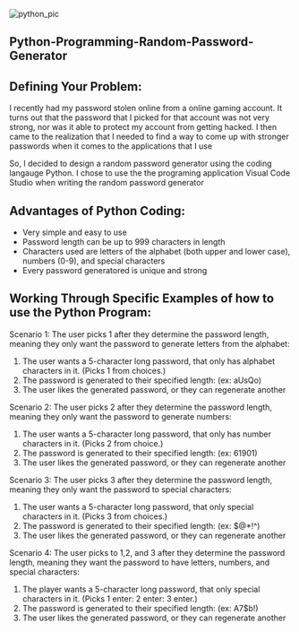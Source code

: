 ![python_pic](https://github.com/JordanChipley/Python-Password-Generator-/assets/85317317/1b6d1d79-e41b-4d44-8a92-01fc0843ef65)

## Python-Programming-Random-Password-Generator

## Defining Your Problem:

I recently had my password stolen online from a online gaming account. It turns out that the password that I picked for that account was not very strong, nor was it able to protect my account from getting hacked. I then came to the realization that I needed to find a way to come up with stronger passwords when it comes to the applications that I use

So, I decided to design a random password generator using the coding langauge Python. I chose to use the the programing application Visual Code Studio when writing the random password generator 

## Advantages of Python Coding:

* Very simple and easy to use
* Password length can be up to 999 characters in length
* Characters used are letters of the alphabet (both upper and lower case), numbers (0-9), and special characters
* Every password generatored is unique and strong

## Working Through Specific Examples of how to use the Python Program:

Scenario 1: The user picks 1 after they determine the password length, meaning they only want the password to generate letters from the alphabet:
 
1. The user wants a 5-character long password, that only has alphabet characters in it. (Picks 1 from choices.) 
2. The password is generated to their specified length: (ex: aUsQo)
3. The user likes the generated password, or they can regenerate another

Scenario 2: The user picks 2 after they determine the password length, meaning they only want the password to generate numbers:

1. The user wants a 5-character long password, that only has number characters in it. (Picks 2 from choice.)
2. The password is generated to their specified length: (ex: 61901)
3. The user likes the generated password, or they can regenerate another

Scenario 3: The user picks 3 after they determine the password length, meaning they only want the password to special characters:

1. The user wants a 5-character long password, that only special characters in it. (Picks 3 from choices.) 
2. The password is generated to their specified length: (ex: $@*!^)
3. The user likes the generated password, or they can regenerate another

Scenario 4: The user picks to 1,2, and 3 after they determine the password length, meaning they want the password to have letters, numbers, and special characters:

1. The player wants a 5-character long password, that only special characters in it. (Picks 1 enter: 2 enter: 3 enter.) 
2. The password is generated to their specified length: (ex: A7$b!)
3. The user likes the generated password, or they can regenerate another

### 


#### 


## 
